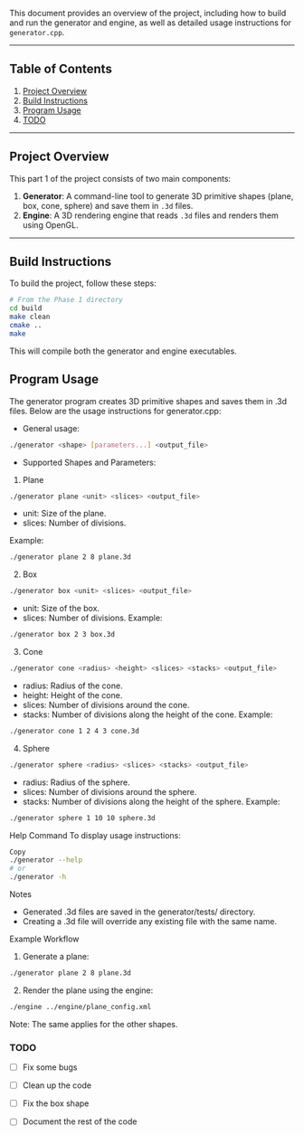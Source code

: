 This document provides an overview of the project, including how to build and run the generator and engine, as well as detailed usage instructions for `generator.cpp`.

---

## Table of Contents
1. [Project Overview](#project-overview)
2. [Build Instructions](#build-instructions)
3. [Program Usage](#program-usage) 
4. [TODO](#todo)

---

## Project Overview

This part 1 of the project consists of two main components:
1. **Generator**: A command-line tool to generate 3D primitive shapes (plane, box, cone, sphere) and save them in `.3d` files.
2. **Engine**: A 3D rendering engine that reads `.3d` files and renders them using OpenGL.

---

## Build Instructions

To build the project, follow these steps:

```bash
# From the Phase 1 directory
cd build
make clean
cmake ..
make
```
This will compile both the generator and engine executables.

## Program Usage
The generator program creates 3D primitive shapes and saves them in .3d files. Below are the usage instructions for generator.cpp:

- General usage:
```bash
./generator <shape> [parameters...] <output_file>
```

- Supported Shapes and Parameters:
1. Plane
```bash 
./generator plane <unit> <slices> <output_file>
```

- unit: Size of the plane.
- slices: Number of divisions.

Example: 
```bash
./generator plane 2 8 plane.3d
```

2. Box
```bash
./generator box <unit> <slices> <output_file>
```
- unit: Size of the box.
- slices: Number of divisions.
Example:
```bash
./generator box 2 3 box.3d
```

3. Cone
```bash
./generator cone <radius> <height> <slices> <stacks> <output_file>

```

- radius: Radius of the cone.
- height: Height of the cone.
- slices: Number of divisions around the cone.
- stacks: Number of divisions along the height of the cone.
Example:
```bash
./generator cone 1 2 4 3 cone.3d
```

4. Sphere
```bash
./generator sphere <radius> <slices> <stacks> <output_file>
```

- radius: Radius of the sphere.
- slices: Number of divisions around the sphere.
- stacks: Number of divisions along the height of the sphere.
Example:
```bash
./generator sphere 1 10 10 sphere.3d
```

Help Command
To display usage instructions:

```bash
Copy
./generator --help
# or
./generator -h
```

Notes
- Generated .3d files are saved in the generator/tests/ directory.
- Creating a .3d file will override any existing file with the same name.

Example Workflow 
1. Generate a plane:
```bash
./generator plane 2 8 plane.3d
```

2. Render the plane using the engine:
```bash
./engine ../engine/plane_config.xml
```
Note: The same applies for the other shapes.

### TODO 

- [ ] Fix some bugs
- [ ] Clean up the code
- [ ] Fix the box shape
- [ ] Document the rest of the code 





